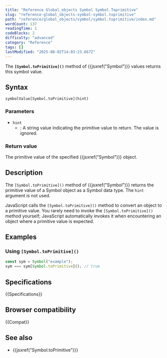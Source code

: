 ```yaml
---
title: "Reference Global_objects Symbol Symbol.Toprimitive"
slug: "reference-global_objects-symbol-symbol.toprimitive"
path: "reference/global_objects/symbol/symbol.toprimitive/index.md"
wordCount: 137
readingTime: 1
codeBlocks: 2
difficulty: "advanced"
category: "Reference"
tags: []
lastModified: "2025-08-02T14:03:23.667Z"
---
```



The **`[Symbol.toPrimitive]()`** method of {{jsxref("Symbol")}} values returns this symbol value.

## Syntax

```js-nolint
symbolValue[Symbol.toPrimitive](hint)
```

### Parameters

- `hint`
  - : A string value indicating the primitive value to return. The value is ignored.

### Return value

The primitive value of the specified {{jsxref("Symbol")}} object.

## Description

The `[Symbol.toPrimitive]()` method of {{jsxref("Symbol")}} returns the primitive
value of a Symbol object as a Symbol data type. The `hint`
argument is not used.

JavaScript calls the `[Symbol.toPrimitive]()` method to convert an object to a
primitive value. You rarely need to invoke the `[Symbol.toPrimitive]()` method
yourself; JavaScript automatically invokes it when encountering an object where a
primitive value is expected.

## Examples

### Using `[Symbol.toPrimitive]()`

```js
const sym = Symbol("example");
sym === sym[Symbol.toPrimitive](); // true
```

## Specifications

{{Specifications}}

## Browser compatibility

{{Compat}}

## See also

- {{jsxref("Symbol.toPrimitive")}}
